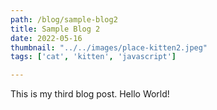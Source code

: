 ```yaml
---
path: /blog/sample-blog2
title: Sample Blog 2 
date: 2022-05-16
thumbnail: "../../images/place-kitten2.jpeg"
tags: ['cat', 'kitten', 'javascript']

---
```


This is my third blog post. Hello World! 